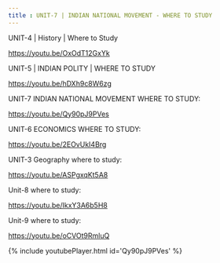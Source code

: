 ```yaml
---
title : UNIT-7 | INDIAN NATIONAL MOVEMENT - WHERE TO STUDY
---
```


UNIT-4 | History | Where to Study

https://youtu.be/OxOdT12GxYk

UNIT-5 | INDIAN POLITY | WHERE TO STUDY

https://youtu.be/hDXh9c8W6zg

UNIT-7 INDIAN NATIONAL MOVEMENT WHERE TO STUDY:

https://youtu.be/Qy90pJ9PVes

UNIT-6 ECONOMICS  WHERE TO STUDY:

https://youtu.be/2EOvUkI4Brg

UNIT-3 Geography where to study:

https://youtu.be/ASPgxqKt5A8

Unit-8 where to study:

https://youtu.be/IkxY3A6b5H8

Unit-9 where to study:

https://youtu.be/oCVOt9RmluQ



{% include youtubePlayer.html id='Qy90pJ9PVes' %}
